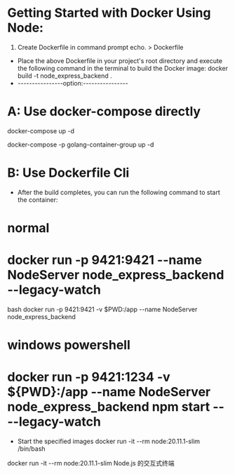 # Getting Started with Docker Using Node:
1. Create Dockerfile in command prompt
echo. > Dockerfile
- Place the above Dockerfile in your project's root directory and execute the following command in the terminal to build the Docker image:
docker build -t node_express_backend .
- ----------------option:----------------
# A: Use docker-compose directly
docker-compose up -d

docker-compose -p golang-container-group up -d

# B: Use Dockerfile Cli
- After the build completes, you can run the following command to start the container:

# normal 
# docker run -p 9421:9421 --name NodeServer node_express_backend --legacy-watch

bash 
docker run -p 9421:9421 -v $PWD:/app --name NodeServer node_express_backend 

# windows powershell 
# docker run -p 9421:1234 -v ${PWD}:/app --name NodeServer node_express_backend npm start -- --legacy-watch



- Start the specified images
docker run -it --rm node:20.11.1-slim /bin/bash

docker run -it --rm node:20.11.1-slim Node.js 的交互式终端


